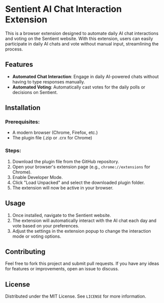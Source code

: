 # Sentient AI Chat Interaction Extension

This is a browser extension designed to automate daily AI chat interactions and voting on the Sentient website. With this extension, users can easily participate in daily AI chats and vote without manual input, streamlining the process.



## Features

- **Automated Chat Interaction**: Engage in daily AI-powered chats without having to type responses manually.
- **Automated Voting**: Automatically cast votes for the daily polls or decisions on Sentient.



## Installation



### Prerequisites:

- A modern browser (Chrome, Firefox, etc.)
- The plugin file (.zip or .crx for Chrome)



### Steps:

1. Download the plugin file from the GitHub repository.
2. Open your browser's extension page (e.g., `chrome://extensions` for Chrome).
3. Enable Developer Mode.
4. Click "Load Unpacked" and select the downloaded plugin folder.
5. The extension will now be active in your browser.



## Usage

1. Once installed, navigate to the Sentient website.
2. The extension will automatically interact with the AI chat each day and vote based on your preferences.
3. Adjust the settings in the extension popup to change the interaction mode or voting options.



## Contributing

Feel free to fork this project and submit pull requests. If you have any ideas for features or improvements, open an issue to discuss.



## License

Distributed under the MIT License. See `LICENSE` for more information.
